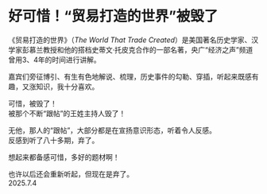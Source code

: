 # 好可惜！“贸易打造的世界”被毁了

《贸易打造的世界》（<i>The World That Trade Created</i>）是美国著名历史学家、汉学家彭慕兰教授和他的搭档史蒂文·托皮克合作的一部名著，央广“经济之声”频道曾用3、4年的时间进行讲解。   
   
嘉宾们旁征博引、有生有色地解说、梳理，历史事件的勾勒、穿插，听起来既感有趣，又涨知识，我十分喜欢。   
   
可惜，被毁了！   
被那个不断“跟帖”的王姓主持人毁了！   
   
无他，那人的“跟帖”，大部分都是在宣扬意识形态，听着令人反感。   
反感到听了八十多期，弃了。   
   
想起来都备感可惜，多好的题材啊！   
   
也许以后还会重新听起，但现在是弃了。   
2025.7.4
